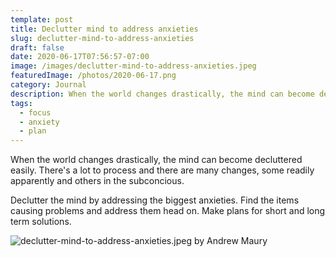 ```yaml
---
template: post
title: Declutter mind to address anxieties
slug: declutter-mind-to-address-anxieties
draft: false
date: 2020-06-17T07:56:57-07:00
image: /images/declutter-mind-to-address-anxieties.jpeg
featuredImage: /photos/2020-06-17.png
category: Journal
description: When the world changes drastically, the mind can become decluttered easily. There's a lot to process and there are many changes, some readily apparently and others in the subconcious.  
tags:
  - focus
  - anxiety
  - plan
---
```

When the world changes drastically, the mind can become decluttered easily. There's a lot to process and there are many changes, some readily apparently and others in the subconcious.

Declutter the mind by addressing the biggest anxieties. Find the items causing problems and address them head on. Make plans for short and long term solutions.



![declutter-mind-to-address-anxieties.jpeg by Andrew Maury](/images/declutter-mind-to-address-anxieties.jpeg)
